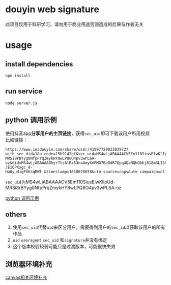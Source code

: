 # douyin web signature
此项目仅用于科研学习，请勿用于商业用途否则造成的后果与作者无关

# usage
## install dependencies
```
npm install
```
## run service
```
node server.js
```

## python 调用示例
使用抖音app**分享用户的主页链接**，获得`sec_uid`即可下载该用户所用视频  
比如链接：
```
https://www.iesdouyin.com/share/user/4199772083203972?with_sec_did=1&u_code=15b9142gf&sec_uid=MS4wLjABAAAACV5Em110SiusElwKlIpUd-MRSi8rBYyg0NfpPrqZmykHY8wLPQ8O4pv3wPL6A-oz&did=MS4wLjABAAAA0hyr7tsAlRz53naAmyXnRMG7BoOdR7Qpq4QaNQhQbkj818m3LI5hocFqxMINgJX2&iid=MS4wLjABAAAAWegZGjqsb5FToq_3kcQazow83KPq2lkouu-JE1QPKxgc_8-Hu0yudigPVKsqRWl_&timestamp=1618028058&utm_source=copy&utm_campaign=client_share&utm_medium=android&share_app_name=douyin
```
`sec_uid`为MS4wLjABAAAACV5Em110SiusElwKlIpUd-MRSi8rBYyg0NfpPrqZmykHY8wLPQ8O4pv3wPL6A-oz  

[python 调用示例](./demo.py)  

## others
1. 使用`sec_uid`代替`uid`来区分用户，需要得到用户的`sec_id`以获取该用户的所有作品  
2. `uid` `useragent` `sec_uid` 和`signature`并没有绑定  
3. 这个版本校验较弱可能只是过渡版本，可能很快失效  

## 浏览器环境补充
[canvas相关环境补充](./canvas相关环境补充/readme.md)
